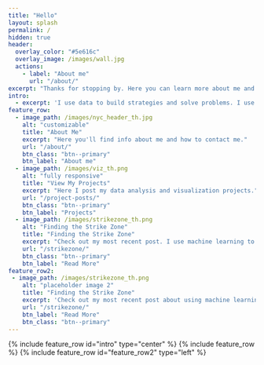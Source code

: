 ```yaml
---
title: "Hello"
layout: splash
permalink: /
hidden: true
header:
  overlay_color: "#5e616c"
  overlay_image: /images/wall.jpg
  actions:
    - label: "About me"
      url: "/about/"
excerpt: "Thanks for stopping by. Here you can learn more about me and what I'm up to. To get in touch, click the link below."
intro: 
  - excerpt: 'I use data to build strategies and solve problems. I use this page to share the new tools, languages, and methodologies I am continually trying to learn.'
feature_row:
  - image_path: /images/nyc_header_th.jpg
    alt: "customizable"
    title: "About Me"
    excerpt: "Here you'll find info about me and how to contact me."
    url: "/about/"
    btn_class: "btn--primary"
    btn_label: "About me"
  - image_path: /images/viz_th.png
    alt: "fully responsive"
    title: "View My Projects"
    excerpt: "Here I post my data analysis and visualization projects."
    url: "/project-posts/"
    btn_class: "btn--primary"
    btn_label: "Projects"
  - image_path: /images/strikezone_th.png
    alt: "Finding the Strike Zone"
    title: "Finding the Strike Zone"
    excerpt: "Check out my most recent post. I use machine learning to re-think the Strike Zone."
    url: "/strikezone/"
    btn_class: "btn--primary"
    btn_label: "Read More"
feature_row2:
 - image_path: /images/strikezone_th.png
    alt: "placeholder image 2"
    title: "Finding the Strike Zone"
    excerpt: 'Check out my most recent post about using machine learning to re-think the strikezone.'
    url: "/strikezone/"
    btn_label: "Read More"
    btn_class: "btn--primary"
---
```


{% include feature_row id="intro" type="center" %}
{% include feature_row %}
{% include feature_row id="feature_row2" type="left" %}
